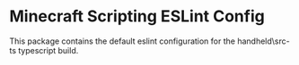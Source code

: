 # Minecraft Scripting ESLint Config

This package contains the default eslint configuration for the handheld\src-ts typescript build.